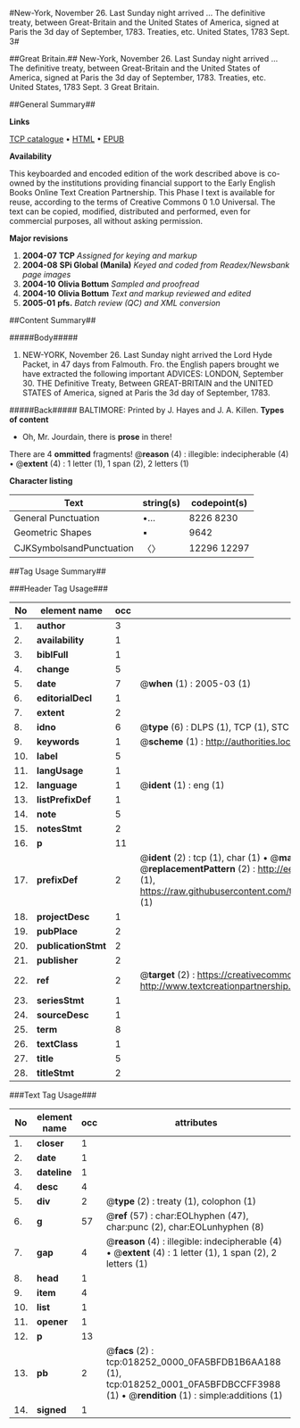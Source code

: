 #New-York, November 26. Last Sunday night arrived ... The definitive treaty, between Great-Britain and the United States of America, signed at Paris the 3d day of September, 1783. Treaties, etc. United States, 1783 Sept. 3#

##Great Britain.##
New-York, November 26. Last Sunday night arrived ... The definitive treaty, between Great-Britain and the United States of America, signed at Paris the 3d day of September, 1783.
Treaties, etc. United States, 1783 Sept. 3
Great Britain.

##General Summary##

**Links**

[TCP catalogue](http://www.ota.ox.ac.uk/tcp/)  • 
[HTML](http://tei.it.ox.ac.uk/tcp/Texts-HTML/free/N14/N14408.html)  • 
[EPUB](http://tei.it.ox.ac.uk/tcp/Texts-EPUB/free/N14/N14408.epub)

**Availability**

This keyboarded and encoded edition of the
	       work described above is co-owned by the institutions
	       providing financial support to the Early English Books
	       Online Text Creation Partnership. This Phase I text is
	       available for reuse, according to the terms of Creative
	       Commons 0 1.0 Universal. The text can be copied,
	       modified, distributed and performed, even for
	       commercial purposes, all without asking permission.

**Major revisions**

1. __2004-07__ __TCP__ *Assigned for keying and markup*
1. __2004-08__ __SPi Global (Manila)__ *Keyed and coded from Readex/Newsbank page images*
1. __2004-10__ __Olivia Bottum__ *Sampled and proofread*
1. __2004-10__ __Olivia Bottum__ *Text and markup reviewed and edited*
1. __2005-01__ __pfs.__ *Batch review (QC) and XML conversion*

##Content Summary##

#####Body#####

1. NEW-YORK, November 26. Last Sunday night arrived the Lord Hyde Packet, in 47 days from Falmouth. Fro. the English papers brought we have extracted the following important ADVICES: LONDON, September 30. THE Definitive Treaty, Between GREAT-BRITAIN and the UNITED STATES of America, signed at Paris the 3d day of September, 1783.

#####Back#####
BALTIMORE: Printed by J. Hayes and J. A. Killen.
**Types of content**

  * Oh, Mr. Jourdain, there is **prose** in there!

There are 4 **ommitted** fragments! 
 @__reason__ (4) : illegible: indecipherable (4)  •  @__extent__ (4) : 1 letter (1), 1 span (2), 2 letters (1)

**Character listing**


|Text|string(s)|codepoint(s)|
|---|---|---|
|General Punctuation|•…|8226 8230|
|Geometric Shapes|▪|9642|
|CJKSymbolsandPunctuation|〈〉|12296 12297|

##Tag Usage Summary##

###Header Tag Usage###

|No|element name|occ|attributes|
|---|---|---|---|
|1.|__author__|3||
|2.|__availability__|1||
|3.|__biblFull__|1||
|4.|__change__|5||
|5.|__date__|7| @__when__ (1) : 2005-03 (1)|
|6.|__editorialDecl__|1||
|7.|__extent__|2||
|8.|__idno__|6| @__type__ (6) : DLPS (1), TCP (1), STC (1), NOTIS (1), IMAGE-SET (1), EVANS-CITATION (1)|
|9.|__keywords__|1| @__scheme__ (1) : http://authorities.loc.gov/ (1)|
|10.|__label__|5||
|11.|__langUsage__|1||
|12.|__language__|1| @__ident__ (1) : eng (1)|
|13.|__listPrefixDef__|1||
|14.|__note__|5||
|15.|__notesStmt__|2||
|16.|__p__|11||
|17.|__prefixDef__|2| @__ident__ (2) : tcp (1), char (1)  •  @__matchPattern__ (2) : ([0-9\-]+):([0-9IVX]+) (1), (.+) (1)  •  @__replacementPattern__ (2) : http://eebo.chadwyck.com/downloadtiff?vid=$1&page=$2 (1), https://raw.githubusercontent.com/textcreationpartnership/Texts/master/tcpchars.xml#$1 (1)|
|18.|__projectDesc__|1||
|19.|__pubPlace__|2||
|20.|__publicationStmt__|2||
|21.|__publisher__|2||
|22.|__ref__|2| @__target__ (2) : https://creativecommons.org/publicdomain/zero/1.0/ (1), http://www.textcreationpartnership.org/docs/. (1)|
|23.|__seriesStmt__|1||
|24.|__sourceDesc__|1||
|25.|__term__|8||
|26.|__textClass__|1||
|27.|__title__|5||
|28.|__titleStmt__|2||


###Text Tag Usage###

|No|element name|occ|attributes|
|---|---|---|---|
|1.|__closer__|1||
|2.|__date__|1||
|3.|__dateline__|1||
|4.|__desc__|4||
|5.|__div__|2| @__type__ (2) : treaty (1), colophon (1)|
|6.|__g__|57| @__ref__ (57) : char:EOLhyphen (47), char:punc (2), char:EOLunhyphen (8)|
|7.|__gap__|4| @__reason__ (4) : illegible: indecipherable (4)  •  @__extent__ (4) : 1 letter (1), 1 span (2), 2 letters (1)|
|8.|__head__|1||
|9.|__item__|4||
|10.|__list__|1||
|11.|__opener__|1||
|12.|__p__|13||
|13.|__pb__|2| @__facs__ (2) : tcp:018252_0000_0FA5BFDB1B6AA188 (1), tcp:018252_0001_0FA5BFDBCCFF3988 (1)  •  @__rendition__ (1) : simple:additions (1)|
|14.|__signed__|1||
